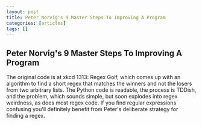 ```yaml
---
layout: post
title: Peter Norvig's 9 Master Steps To Improving A Program
categories: [articles]
tags: []
---
```


<!--more-->

## Peter Norvig's 9 Master Steps To Improving A Program

The original code is at xkcd 1313: Regex Golf, which comes up with an algorithm to find a short regex that matches the winners and not the losers from two arbitrary lists. The Python code is readable, the process is TDDish, and the problem, which sounds simple, but soon explodes into regex weirdness, as does most regex code. If you find regular expressions confusing you'll definitely benefit from Peter's deliberate strategy for finding a regex.